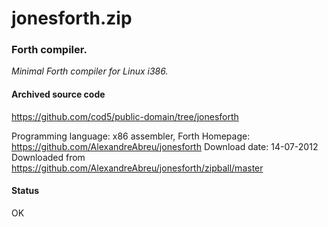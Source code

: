 # jonesforth.zip #

### Forth compiler. ###

*Minimal Forth compiler for Linux i386.*

#### Archived source code ####
https://github.com/cod5/public-domain/tree/jonesforth

Programming language: x86 assembler, Forth
Homepage: https://github.com/AlexandreAbreu/jonesforth
Download date: 14-07-2012
Downloaded from https://github.com/AlexandreAbreu/jonesforth/zipball/master

#### Status ####
OK

